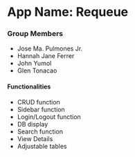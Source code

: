 # App Name: Requeue #
### Group Members ###
- Jose Ma. Pulmones Jr.
- Hannah Jane Ferrer
- John Yumol
- Glen Tonacao

#### Functionalities ####
- CRUD function
- Sidebar function
- Login/Logout function
- DB display
- Search function
- View Details
- Adjustable tables
